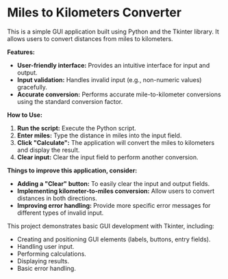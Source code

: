 # Miles to Kilometers Converter

This is a simple GUI application built using Python and the Tkinter library. It allows users to convert distances from miles to kilometers.

**Features:**

* **User-friendly interface:** Provides an intuitive interface for input and output.
* **Input validation:** Handles invalid input (e.g., non-numeric values) gracefully.
* **Accurate conversion:** Performs accurate mile-to-kilometer conversions using the standard conversion factor.

**How to Use:**

1. **Run the script:** Execute the Python script.
2. **Enter miles:** Type the distance in miles into the input field.
3. **Click "Calculate":** The application will convert the miles to kilometers and display the result.
4. **Clear input:** Clear the input field to perform another conversion.

**Things to improve this application, consider:**

* **Adding a "Clear" button:** To easily clear the input and output fields.
* **Implementing kilometer-to-miles conversion:** Allow users to convert distances in both directions.
* **Improving error handling:** Provide more specific error messages for different types of invalid input.

This project demonstrates basic GUI development with Tkinter, including:

* Creating and positioning GUI elements (labels, buttons, entry fields).
* Handling user input.
* Performing calculations.
* Displaying results.
* Basic error handling.
